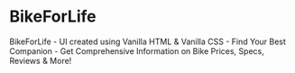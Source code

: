 # BikeForLife
BikeForLife - UI created using Vanilla HTML &amp; Vanilla CSS - Find Your Best Companion - Get Comprehensive Information on Bike Prices, Specs, Reviews &amp; More!
